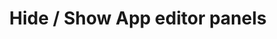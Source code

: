 ---
slug: hide-show-app-panels
version: v1.384.0
title: Hide / Show App editor panels
tags: ['App editor']
description: Hide panels on App editor with buttons and shortcuts.
features:
  [
    'Hide Output panel (left) with shortcut `⌘ + B` / `CTRL + B`.',
    'Hide Runnable panel (bottom) with shortcut `⌘ + L` / `CTRL + L`.',
    'Hide Component panel (right) with shortcut `⌘ + U` / `CTRL + U`.',
  ]
docs: /docs/apps/toolbar#hide--show-buttons
video: /videos/hide_panels.mp4
---